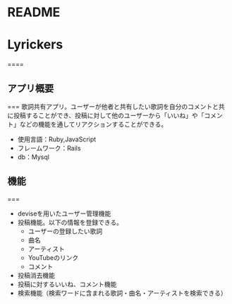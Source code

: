 # README

# Lyrickers
====


## アプリ概要
===
歌詞共有アプリ。ユーザーが他者と共有したい歌詞を自分のコメントと共に投稿することができ、投稿に対して他のユーザーから「いいね」や「コメント」などの機能を通してリアクションすることができる。

- 使用言語：Ruby,JavaScript
- フレームワーク：Rails
- db：Mysql

## 機能
===
- deviseを用いたユーザー管理機能
- 投稿機能。以下の情報を登録できる。
  - ユーザーの登録したい歌詞
  - 曲名
  - アーティスト
  - YouTubeのリンク
  - コメント
- 投稿消去機能
- 投稿に対するいいね、コメント機能
- 検索機能（検索ワードに含まれる歌詞・曲名・アーティストを検索できる）

